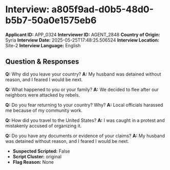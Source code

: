 # Interview: a805f9ad-d0b5-48d0-b5b7-50a0e1575eb6
**Applicant ID:** APP_0324
**Interviewer ID:** AGENT_2848
**Country of Origin:** Syria
**Interview Date:** 2025-05-25T17:48:25.506524
**Interview Location:** Site-2
**Interview Language:** English

## Question & Responses

**Q:** Why did you leave your country?
**A:** My husband was detained without reason, and I feared I would be next.

**Q:** What happened to you or your family?
**A:** We decided to flee after our neighbors were attacked by rebels.

**Q:** Do you fear returning to your country? Why?
**A:** Local officials harassed me because of my community work.

**Q:** How did you travel to the United States?
**A:** I was caught in a protest and mistakenly accused of organizing it.

**Q:** Do you have any documents or evidence of your claims?
**A:** My husband was detained without reason, and I feared I would be next.

- **Suspected Scripted:** False
- **Script Cluster:** original
- **Flag Reason:** None